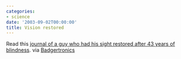 ```yaml
---
categories:
- science
date: '2003-09-02T00:00:00'
title: Vision restored
---
```



Read this [journal of a guy who had his sight restored after 43 years of blindness](http://www.guardian.co.uk/g2/story/0,3604,1029268,00.html). via [Badgertronics](http://badgertronics.com/blog)

